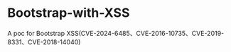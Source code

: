 # Bootstrap-with-XSS
A poc for Bootstrap XSS(CVE-2024-6485、CVE-2016-10735、CVE-2019-8331、CVE-2018-14040)
